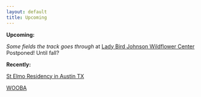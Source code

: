 ```yaml
---
layout: default
title: Upcoming 
---
```



**Upcoming:**

*Some fields the track goes through* at [Lady Bird Johnson Wildflower Center](https://www.wildflower.org/) Postponed! Until fall?


**Recently:**

[St Elmo Residency in Austin TX](https://art.utexas.edu/news/merideth-hillbrand-selected-2019-st-elmo-arts-residency-fellow)

[WOOBA](https://wooba.xyz) 









